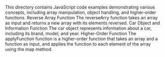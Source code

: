 This directory contains JavaScript code examples demonstrating various concepts, including array manipulation, object handling, and higher-order functions.
Reverse Array Function
The reverseArry function takes an array as input and returns a new array with its elements reversed.
Car Object and Information Function
The car object represents information about a car, including its brand, model, and year.
Higher-Order Function
The applyFunction function is a higher-order function that takes an array and a function as input, and applies the function to each element of the array using the map method.
